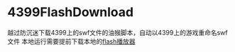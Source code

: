 # 4399FlashDownload
越过防沉迷下载4399上的swf文件的油猴脚本，自动以4399上的游戏重命名swf文件
本地运行需要提前下载本地的[flash播放器](https://fpdownload.macromedia.com/pub/flashplayer/updaters/32/flashplayer_32_sa.exe)
